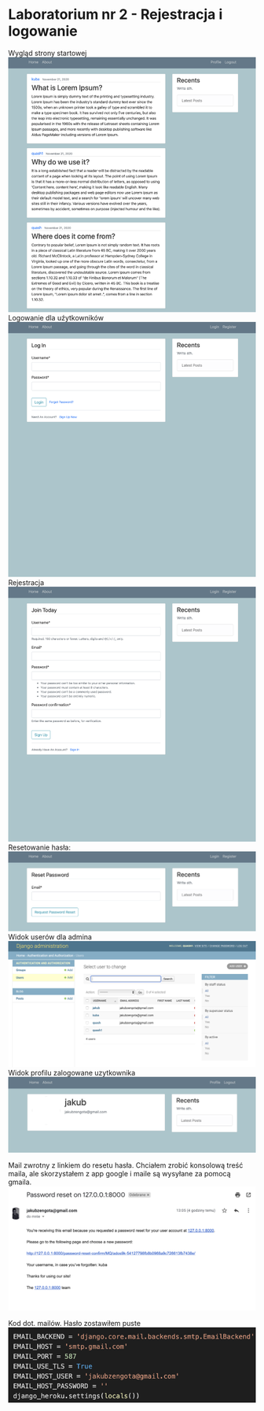 # Laboratorium nr 2 - Rejestracja i logowanie


Wygląd strony startowej
![](./mysite/images/stronastartowa.png)
Logowanie dla uźytkowników
![](./mysite/images/login.png)
Rejestracja
![](./mysite/images/register.png)
Resetowanie hasła:
![](./mysite/images/resetpass.png)
Widok userów dla admina
![](./mysite/images/111.png)
Widok profilu zalogowane uzytkownika
![](./mysite/images/profil.png)

Mail zwrotny z linkiem do resetu hasła. Chciałem zrobić konsolową treść maila, ale skorzystałem z app google i maile są wysyłane za pomocą gmaila. 
![](./mysite/images/mail.png)

Kod dot. mailów. Hasło zostawiłem puste
![](./mysite/images/mail2.png)



